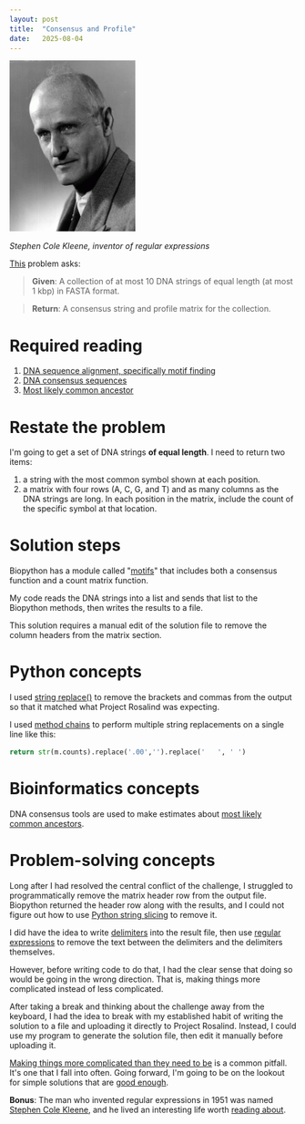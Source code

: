 ```yaml
---
layout: post
title:  "Consensus and Profile"
date:   2025-08-04
---
```

![skleene-221x300.gif](../assets/skleene-221x300.gif)

_Stephen Cole Kleene, inventor of regular expressions_

[This](https://rosalind.info/problems/cons/) problem asks:

> **Given**: A collection of at most 10 DNA strings of equal length (at most 1 kbp) in FASTA format.

> **Return**: A consensus string and profile matrix for the collection. 

<!--break-->

# Required reading
1. [DNA sequence alignment, specifically motif finding](https://en.wikipedia.org/wiki/Sequence_alignment#Motif_finding)
2. [DNA consensus sequences](https://en.wikipedia.org/wiki/Consensus_sequence)
3. [Most likely common ancestor](https://en.wikipedia.org/wiki/Most_recent_common_ancestor)

# Restate the problem
I'm going to get a set of DNA strings **of equal length**. I need to return two items:
1. a string with the most common symbol shown at each position.
2. a matrix with four rows (A, C, G, and T) and as many columns as the DNA strings are long. In each position in the matrix, include the count of the specific symbol at that location.

# Solution steps
Biopython has a module called "[motifs](https://biopython.org/docs/latest/Tutorial/chapter_motifs.html)" that includes both a consensus function and a count matrix function.

My code reads the DNA strings into a list and sends that list to the Biopython methods, then writes the results to a file.

This solution requires a manual edit of the solution file to remove the column headers from the matrix section.

# Python concepts
I used [string replace()](https://www.w3schools.com/python/ref_string_replace.asp) to remove the brackets and commas from the output so that it matched what Project Rosalind was expecting. 

I used [method chains](https://www.geeksforgeeks.org/python/method-chaining-in-python/) to perform multiple string replacements on a single line like this:
```python
return str(m.counts).replace('.00','').replace('   ', ' ')
```

# Bioinformatics concepts
DNA consensus tools are used to make estimates about [most likely common ancestors](https://en.wikipedia.org/wiki/Most_recent_common_ancestor).

# Problem-solving concepts
Long after I had resolved the central conflict of the challenge, I struggled to programmatically remove the matrix header row from the output file. Biopython returned the header row along with the results, and I could not figure out how to use [Python string slicing](https://www.w3schools.com/python/python_strings_slicing.asp) to remove it.

I did have the idea to write [delimiters](https://pressbooks.lib.jmu.edu/programmingpatterns/chapter/delimitingstrings/) into the result file, then use [regular expressions](https://en.wikipedia.org/wiki/Regular_expression) to remove the text between the delimiters and the delimiters themselves.

However, before writing code to do that, I had the clear sense that doing so would be going in the wrong direction. That is, making things more complicated instead of less complicated.

After taking a break and thinking about the challenge away from the keyboard, I had the idea to break with my established habit of writing the solution to a file and uploading it directly to Project Rosalind. Instead, I could use my program to generate the solution file, then edit it manually before uploading it.

[Making things more complicated than they need to be](https://www.psychologytoday.com/us/blog/a-hovercraft-full-of-eels/202507/the-solution-problem-why-solving-problems-often-creates-more) is a common pitfall. It's one that I fall into often. Going forward, I'm going to be on the lookout for simple solutions that are [good enough](https://en.wiktionary.org/wiki/good_enough).

**Bonus**: The man who invented regular expressions in 1951 was named [Stephen Cole Kleene](https://en.wikipedia.org/wiki/Regular_expression), and he lived an interesting life worth [reading about](https://www.library.wisc.edu/amp/about-amp/history-of-the-amp-library/kleene/).




